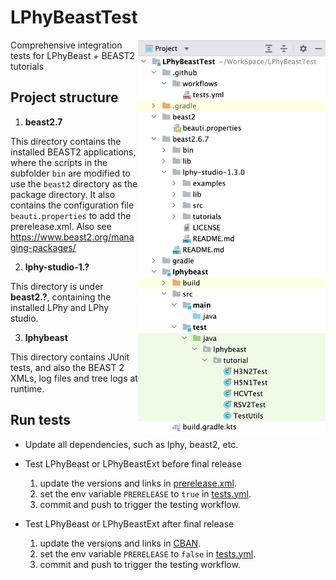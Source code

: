 # LPhyBeastTest
<a href="./ProjectStructure.png"><img src="ProjectStructure.png" align="right" width=300></a>

Comprehensive integration tests for LPhyBeast + BEAST2 tutorials

## Project structure

1. __beast2.7__

This directory contains the installed BEAST2 applications, where the scripts 
in the subfolder `bin` are modified to use the `beast2` directory as the package directory.
It also contains the configuration file `beauti.properties` to add the prerelease.xml.
Also see https://www.beast2.org/managing-packages/

2. __lphy-studio-1.?__

This directory is under __beast2.?__, containing the installed LPhy and LPhy studio.

3. __lphybeast__

This directory contains JUnit tests, and also the BEAST 2 XMLs, log files and tree logs at runtime. 

## Run tests

- Update all dependencies, such as lphy, beast2, etc.


- Test LPhyBeast or LPhyBeastExt before final release
  1. update the versions and links in [prerelease.xml](beast2.7/lib/prerelease.xml).
  2. set the env variable `PRERELEASE` to `true` in [tests.yml](.github/workflows/tests.yml).
  3. commit and push to trigger the testing workflow.


- Test LPhyBeast or LPhyBeastExt after final release
  1. update the versions and links in [CBAN](https://github.com/CompEvol/CBAN).
  2. set the env variable `PRERELEASE` to `false` in [tests.yml](.github/workflows/tests.yml).
  3. commit and push to trigger the testing workflow.
